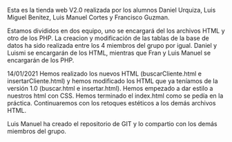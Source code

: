 Esta es la tienda web V2.0 realizada por los alumnos Daniel Urquiza, Luis Miguel Benitez, Luis Manuel Cortes y Francisco Guzman.

Estamos divididos en dos equipo, uno se encargará del los archivos HTML y otro de los PHP. La creacion y modificación de las tablas de la base de datos ha sido realizada entre
los 4 miembros del grupo por igual. Daniel y Luismi se encargarán de los HTML, mientras que Fran y Luis Manuel se encargarán de los PHP.

14/01/2021
Hemos realizado los nuevos HTML (buscarCliente.html e insertarCliente.html) y hemos modificado los HTML que ya teníamos de la versión 1.0 (buscar.html e insertar.html).
Hemos empezado a dar estilo a nuestros html con CSS. Hemos terminado el index.html como se pedía en la práctica. Continuaremos con los retoques estéticos a los demás archivos
HTML.

Luis Manuel ha creado el repositorio de GIT y lo compartio con los demás miembros del grupo.
